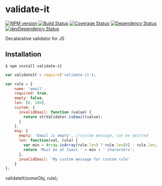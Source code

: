 validate-it
===========

[![NPM version](https://badge.fury.io/js/validate-it.svg)](http://badge.fury.io/js/validate-it) [![Build Status](https://travis-ci.org/vlkosinov/validate-it.svg?branch=master)](https://travis-ci.org/vlkosinov/validate-it) [![Coverage Status](https://coveralls.io/repos/vlkosinov/validate-it/badge.png?branch=master)](https://coveralls.io/r/vlkosinov/validate-it?branch=master) [![Dependency Status](https://david-dm.org/vlkosinov/validate-it.svg)](https://david-dm.org/vlkosinov/validate-it) [![devDependency Status](https://david-dm.org/vlkosinov/validate-it/dev-status.svg)](https://david-dm.org/vlkosinov/validate-it#info=devDependencies)

Decalarative validator for JS

## Installation

    $ npm install validate-it


```js
var validateIt = require('validate-it');

var rule = {
    name: 'email',
    required: true,
    empty: false,
    len: [6, 100],
    custom: {
      invalidEmail: function (value) {
        return strValidator.isEmail(value);
      }
    },
    msg: {
      empty: 'Email is empty', //custom message, can be omitted
      len: function(val, rule) {
        var min = Array.isArray(rule.len) ? rule.len[0] : rule.len;
        return 'Must be at least ' + min + ' characters';
      },
      invalidEmail: 'My custom message for custom rule'
    }
};
```
validateIt(someObj, rule);

